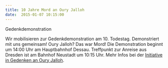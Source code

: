 ```yaml
---
title: 10 Jahre Mord an Oury Jalloh
date:  2015-01-07 10:15:00
---
```


Gedenkdemonstration



Wir mobilisieren zur Gedenkdemonstration am 10. Todestag. Demonstriert
mit uns gemeinsam! Oury Jalloh? Das war Mord! Die Demonstration beginnt um
14:00 Uhr am Hauptbahnhof Dessau. Treffpunkt zur Anreise aus Dresden ist
am Bahnhof Neustadt um 10:15 Uhr. Mehr Infos bei der <a href="http://initiativeouryjalloh.wordpress.com/">Initiative in Gedenken
an Oury Jalloh</a>.


